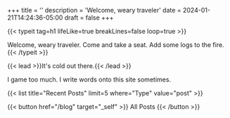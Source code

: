 +++
title = ''
description = 'Welcome, weary traveler'
date = 2024-01-21T14:24:36-05:00
draft = false
+++

<meta content="/gm_construct_ballz.jpg" property="og:image">
<meta name="twitter:image" content="/gm_construct_ballz.jpg">
<meta content="summary_large_image" name="twitter:card">

<meta name="description" content="Welcome, weary traveler">

<meta property="og:url" content="https://asterisk.lol">
<meta property="og:type" content="website">
<meta property="og:title" content="Asterisk's Den">
<meta property="og:description" content="Welcome, weary traveler">


<meta property="twitter:domain" content="asterisk.lol">
<meta property="twitter:url" content="https://asterisk.lol">
<meta name="twitter:title" content="Asterisk's Den">
<meta name="twitter:description" content="Welcome, weary traveler">





{{< typeit
  tag=h1
  lifeLike=true
  breakLines=false
  loop=true >}}

Welcome, weary traveler.
Come and take a seat.
Add some logs to the fire.
{{< /typeit >}}

{{< lead >}}It's cold out there.{{< /lead >}}

I game too much. I write words onto this site sometimes.

<the-fold></the-fold>

{{< list title="Recent Posts" limit=5 where="Type" value="post" >}}

{{< button href="/blog" target="_self" >}}
All Posts
{{< /button >}}
